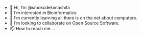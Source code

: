 - 👋 Hi, I’m @smokudekimashita
- 👀 I’m interested in Bioinformatics
- 🌱 I’m currently learning all there is on the net about computers.
- 💞️ I’m looking to collaborate on Open Source Software.
- 📫 How to reach me ...

<!---
smokudekimashita/smokudekimashita is a ✨ special ✨ repository because its `README.md` (this file) appears on your GitHub profile.
--->
